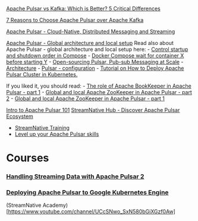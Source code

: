 [Apache Pulsar vs Kafka: Which is Better? 5 Critical Differences](https://hevodata.com/learn/pulsar-vs-kafka/)

[7 Reasons to Choose Apache Pulsar over Apache Kafka](https://medium.com/building-the-open-data-stack/7-reasons-to-choose-apache-pulsar-over-apache-kafka-cb111087eadb)



[Apache Pulsar - Cloud-Native, Distributed Messaging and Streaming](https://pulsar.apache.org/)

[Apache Pulsar - Global architecture and local setup](https://www.waitingforcode.com/apache-pulsar/apache-pulsar-global-architecture-local-setup/read)
Read also about Apache Pulsar - global architecture and local setup here:
    - [Control startup and shutdown order in Compose](https://docs.docker.com/compose/startup-order/)
    - [Docker Compose wait for container X before starting Y](https://stackoverflow.com/questions/31746182/docker-compose-wait-for-container-x-before-starting-y)
    - [Open-sourcing Pulsar, Pub-sub Messaging at Scale](https://yahooeng.tumblr.com/post/150078336821/open-sourcing-pulsar-pub-sub-messaging-at-scale)
    - [Architecture](http://pulsar.apache.org/docs/en/concepts-architecture-overview/)
    - [Pulsar - configuration](https://pulsar.apache.org/docs/en/reference-configuration/)
    - [Tutorial on How to Deploy Apache Pulsar Cluster in Kubernetes.](https://github.com/PharosProduction/tutorial-apache-pulsar-cluster-k8s)

If you liked it, you should read:
    - [The role of Apache BookKeeper in Apache Pulsar - part 1](https://www.waitingforcode.com/apache-pulsar/role-apache-bookkeeper-apache-pulsar-part-1/read)
    - [Global and local Apache ZooKeeper in Apache Pulsar - part 2](https://www.waitingforcode.com/apache-pulsar/role-apache-bookkeeper-apache-pulsar-part-1/read)
    - [Global and local Apache ZooKeeper in Apache Pulsar - part 1](https://www.waitingforcode.com/apache-pulsar/global-local-apache-zookeeper-apache-pulsar-part-1/read)

<!-- ---------------------- -->

[Intro to Apache Pulsar 101](https://www.youtube.com/watch?v=Hp9m-O9f9yo)
[StreamNative Hub - Discover Apache Pulsar Ecosystem](https://hub.streamnative.io/)
  - [StreamNative Training](https://streamnative.io/en/training/)
  - [Level up your Apache Pulsar skills](https://www.academy.streamnative.io/)


# Courses
### [Handling Streaming Data with Apache Pulsar 2](https://www.pluralsight.com/courses/handling-streaming-data-apache-pulsar)
### [Deploying Apache Pulsar to Google Kubernetes Engine](https://www.classcentral.com/course/pluralsight-deploying-apache-pulsar-google-kubern-28083)


<!-- ---------------------- -->

(StreamNative Academy)[https://www.youtube.com/channel/UCcSNwo_SxN580bGiXGzf0Aw]